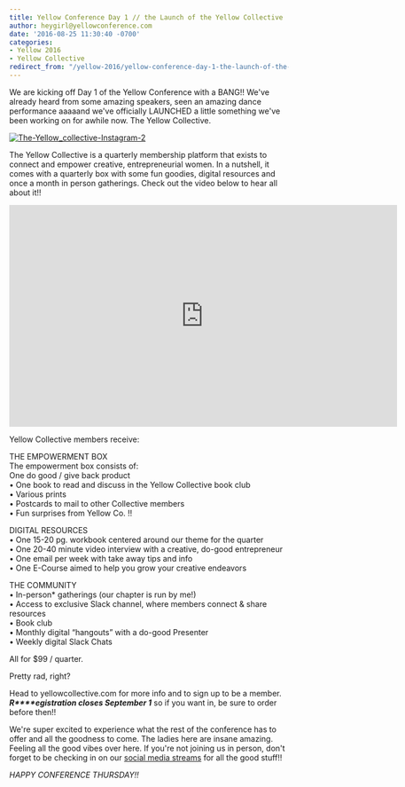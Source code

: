 ```yaml
---
title: Yellow Conference Day 1 // the Launch of the Yellow Collective
author: heygirl@yellowconference.com
date: '2016-08-25 11:30:40 -0700'
categories:
- Yellow 2016
- Yellow Collective
redirect_from: "/yellow-2016/yellow-conference-day-1-the-launch-of-the-yellow-collective/"
---
```


We are kicking off Day 1 of the Yellow Conference with a BANG!! We've already heard from some amazing speakers, seen an amazing dance performance aaaaand we've officially LAUNCHED a little something we've been working on for awhile now. The Yellow Collective.

[![The-Yellow_collective-Instagram-2](http://yellowconference.com/wp-content/uploads/2016/08/The-Yellow_collective-Instagram-2.jpg)](http://yellowconference.com/wp-content/uploads/2016/08/The-Yellow_collective-Instagram-2.jpg)

The Yellow Collective is a quarterly membership platform that exists to connect and empower creative, entrepreneurial women. In a nutshell, it comes with a quarterly box with some fun goodies, digital resources and once a month in person gatherings. Check out the video below to hear all about it!!

<iframe src="https://player.vimeo.com/video/180004980" width="700" height="400" frameborder="0" allowfullscreen="allowfullscreen"></iframe>

Yellow Collective members receive:

THE EMPOWERMENT BOX  
The empowerment box consists of:  
One do good / give back product  
• One book to read and discuss in the Yellow Collective book club  
• Various prints  
• Postcards to mail to other Collective members  
• Fun surprises from Yellow Co. !!

DIGITAL RESOURCES  
• One 15-20 pg. workbook centered around our theme for the quarter  
• One 20-40 minute video interview with a creative, do-good entrepreneur  
• One email per week with take away tips and info  
• One E-Course aimed to help you grow your creative endeavors

THE COMMUNITY  
• In-person* gatherings (our chapter is run by me!)  
• Access to exclusive Slack channel, where members connect & share resources  
• Book club  
• Monthly digital “hangouts” with a do-good Presenter  
• Weekly digital Slack Chats

All for $99 / quarter.

Pretty rad, right?

Head to yellowcollective.com for more info and to sign up to be a member. _**R****egistration closes September 1**_ so if you want in, be sure to order before then!!

We're super excited to experience what the rest of the conference has to offer and all the goodness to come. The ladies here are insane amazing. Feeling all the good vibes over here. If you're not joining us in person, don't forget to be checking in on our [social media streams](http://yellowconference.com/2016/08/23/you-cant-come-to-yellow-but-you-still-want-to-soak-in-the-goodness-heres-how/) for all the good stuff!!

_HAPPY CONFERENCE THURSDAY!!_
